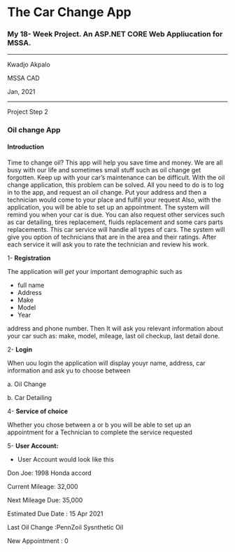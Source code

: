 # The Car Change App
### My 18- Week Project. An ASP.NET CORE Web Appliucation for MSSA.
---

Kwadjo Akpalo <br />

MSSA CAD <br />

Jan, 2021

-------

Project Step 2
### Oil change App

#### Introduction

Time to change oil? This app will help you save time and money. We are all busy with our life and sometimes small stuff such as oil change get forgotten. Keep up with your car’s maintenance can be difficult. With the oil change application, this problem can be solved.  All you need to do is to log in to the app, and request an oil change. Put your address and then a technician would come to your place and fulfill your request
 Also, with the application, you will be able to set up an appointment. The system will remind you when your car is due. You can also request other services such as car detailing, tires replacement, fluids replacement and some cars parts replacements. This car service will handle all types of cars. The system will give you option of technicians that are in the area and their ratings. After each service it will ask you to rate the technician and review his work. 
 
1-	**Registration**

The application will _get_ your important demographic such as 
- full name
- Address
- Make
- Model
- Year

address and phone number. Then It will ask you relevant information about your car such as: make, model, mileage, last oil checkup, last detail done.

2-	**Login**

When uou login the application will display youyr name, address, car information and ask yu to choose between 

a. Oil Change

b. Car Detailing

4-	**Service of choice** 

Whether you chose between a or b  you will be able to set up an appointment for a Technician to complete the service requested

5- **User Account:**

+	User Account would look like this

Don Joe: 1998 Honda accord

Current Mileage: 32,000

Next Mileage Due: 35,000

Estimated Due Date : 15 Apr 2021

Last Oil Change :PennZoil Sysnthetic Oil

New Appointment : 0 














